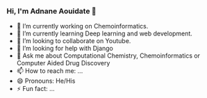 ### Hi, I'm Adnane Aouidate 👋

- 🔭 I’m currently working on Chemoinformatics.
- 🌱 I’m currently learning Deep learning and web development.
- 👯 I’m looking to collaborate on Youtube.
- 🤔 I’m looking for help with Django
- 💬 Ask me about Computational Chemistry, Chemoinformatics or Computer Aided Drug Discovery
- 📫 How to reach me: ...
- 😄 Pronouns: He/His
- ⚡ Fun fact: ...
